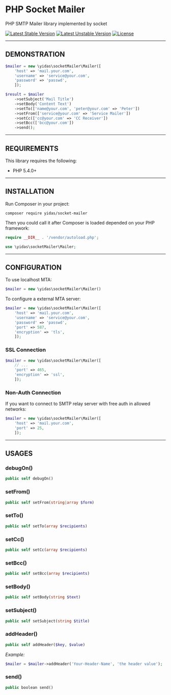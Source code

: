 PHP Socket Mailer
=================

PHP SMTP Mailer library implemented by socket

[![Latest Stable Version](https://poser.pugx.org/yidas/socket-mailer/v/stable?format=flat-square)](https://packagist.org/packages/yidas/socket-mailer)
[![Latest Unstable Version](https://poser.pugx.org/yidas/socket-mailer/v/unstable?format=flat-square)](https://packagist.org/packages/yidas/socket-mailer)
[![License](https://poser.pugx.org/yidas/socket-mailer/license?format=flat-square)](https://packagist.org/packages/yidas/socket-mailer)

---

DEMONSTRATION
-------------

```php
$mailer = new \yidas\socketMailer\Mailer([
    'host' => 'mail.your.com',
    'username' => 'service@your.com',
    'password' => 'passwd',
    ]);

$result = $mailer
    ->setSubject('Mail Title')
    ->setBody('Content Text')
    ->setTo(['name@your.com', 'peter@your.com' => 'Peter'])
    ->setFrom(['service@your.com' => 'Service Mailer'])
    ->setCc(['cc@your.com' => 'CC Receiver'])
    ->setBcc(['bcc@your.com'])
    ->send();
```
---

REQUIREMENTS
------------

This library requires the following:

- PHP 5.4.0+

---

INSTALLATION
------------

Run Composer in your project:

    composer require yidas/socket-mailer
    
Then you could call it after Composer is loaded depended on your PHP framework:

```php
require __DIR__ . '/vendor/autoload.php';

use \yidas\socketMailer\Mailer;
```
    
---

CONFIGURATION
-------------

To use localhost MTA:

```php
$mailer = new \yidas\socketMailer\Mailer()
```

To configure a external MTA server:

```php
$mailer = new \yidas\socketMailer\Mailer([
    'host' => 'mail.your.com',
    'username' => 'service@your.com',
    'password' => 'passwd',
    'port' => 587,
    'encryption' => 'tls',
    ]);
```

### SSL Connection

```php
$mailer = new \yidas\socketMailer\Mailer([
    // ...
    'port' => 465,
    'encryption' => 'ssl',
    ]);
```

### Non-Auth Connection

If you want to connect to SMTP relay server with free auth in allowed networks:

```php
$mailer = new \yidas\socketMailer\Mailer([
    'host' => 'mail.your.com',
    'port' => 25,
    ]);
```

---

USAGES
------

### debugOn()

```php
public self debugOn()
```

### setFrom()

```php
public self setFrom(string|array $form) 
```

### setTo()

```php
public self setTo(array $recipients) 
```

### setCc()

```php
public self setCc(array $recipients) 
```

### setBcc()

```php
public self setBcc(array $recipients) 
```

### setBody()

```php
public self setBody(string $text) 
```

### setSubject()

```php
public self setSubject(string $title) 
```

### addHeader()

```php
public self addHeader($key, $value) 
```

*Example:*
```php
$mailer = $mailer->addHeader('Your-Header-Name', 'the header value');
```

### send()

```php
public boolean send()
```


